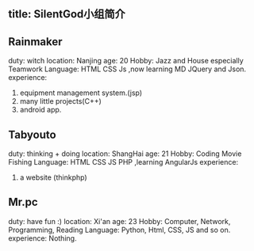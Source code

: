 title: SilentGod小组简介
---
## Rainmaker

duty: witch
location: Nanjing
age: 20
Hobby: Jazz and House especially Teamwork
Language: HTML CSS Js ,now learning MD  JQuery and Json.
experience:
1. equipment management system.(jsp)
2. many little projects(C++) 
3. android app.

<!--more-->
## Tabyouto

duty: thinking + doing
location: ShangHai
age: 21
Hobby: Coding Movie Fishing
Language: HTML CSS JS PHP ,learning AngularJs
experience:

1. a website (thinkphp)

## Mr.pc

duty: have fun :)
location: Xi'an
age: 23
Hobby: Computer, Network, Programming, Reading
Language: Python, Html, CSS, JS and so on.
experience:  Nothing.
